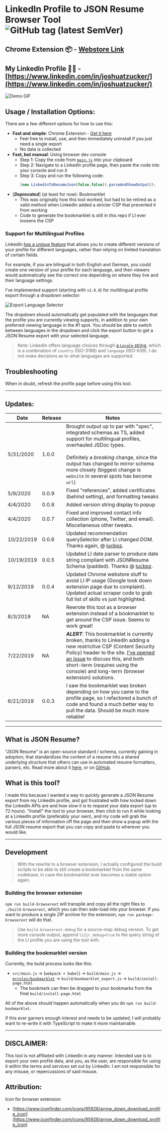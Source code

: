 # LinkedIn Profile to JSON Resume Browser Tool ![GitHub tag (latest SemVer)](https://img.shields.io/github/v/tag/joshuatz/linkedin-to-jsonresume)

## Chrome Extension 📦 - [Webstore Link](https://chrome.google.com/webstore/detail/json-resume-exporter/caobgmmcpklomkcckaenhjlokpmfbdec)

## My LinkedIn Profile 👨‍💼 - [https://www.linkedin.com/in/joshuatzucker/](https://www.linkedin.com/in/joshuatzucker/)

![Demo GIF](demo-chrome_extension.gif "Demo Gif")

## Usage / Installation Options:
There are a few different options for how to use this:
 - **Fast and simple**: Chrome Extension - [Get it here](https://chrome.google.com/webstore/detail/jcaldklkmnjfpjaboilcejindjejbklh/)
     - Feel free to install, use, and then immediately uninstall if you just need a single export
     - No data is collected
 - **Fast, but manual**: Using browser dev console
     - Step 1: Copy the code from [`main.js`](https://github.com/joshuatz/linkedin-to-jsonresume/blob/master/src/main.js) into your clipboard
     - Step 2: Navigate to a LinkedIn profile page, then paste the code into your console and run it
     - Step 3: Copy and run the following code:
        ```javascript
        (new LinkedinToResumeJson(false,false)).parseAndShowOutput();
        ```
 - [***Deprecated***] (at least for now): Bookmarklet
     - This was originally how this tool worked, but had to be retired as a valid method when LinkedIn added a stricter CSP that prevented it from working
     - Code to generate the bookmarklet is still in this repo if LI ever loosens the CSP

### Support for Multilingual Profiles
LinkedIn [has a unique feature](https://www.linkedin.com/help/linkedin/answer/1717/create-or-delete-a-profile-in-another-language) that allows you to create different versions of your profile for different languages, rather than relying on limited translation of certain fields.

For example, if you are bilingual in both English and German, you could create one version of your profile for each language, and then viewers would automatically see the correct one depending on where they live and their language settings.

I've implemented support (starting with `v1.0.0`) for multilingual profile export through a dropdown selector:

![Export Language Selector](multilingual-support.png)

The dropdown should automatically get populated with the languages that the profile you are currently viewing supports, in addition to your own preferred viewing language in the #1 spot. You should be able to switch between languages in the dropdown and click the export button to get a JSON Resume export with your selected language.

> Note: LinkedIn offers language choices through [a `Locale` string](https://developer.linkedin.com/docs/ref/v2/object-types#LocaleString), which is a combination of `country` (ISO-3166) and `language` (ISO-639). I do not make decisions as to what languages are supported.

## Troubleshooting
When in doubt, refresh the profile page before using this tool.

---

## Updates:
Date | Release | Notes
--- | --- | ---
5/31/2020 | 1.0.0 | Brought output up to par with "spec", integrated schemas as TS, added support for multilingual profiles, overhauled JSDoc types.<br><br>Definitely a *breaking* change, since the output has changed to mirror schema more closely (biggest change is `website` in several spots has become `url`)
5/9/2020 | 0.0.9 | Fixed "references", added certificates (behind setting), and formatting tweaks
4/4/2020 | 0.0.8 | Added version string display to popup
4/4/2020 | 0.0.7 | Fixed and improved contact info collection (phone, Twitter, and email). Miscellaneous other tweaks.
10/22/2019 | 0.0.6 | Updated recommendation querySelector after LI changed DOM. Thanks again, @ [lucbpz](https://github.com/lucbpz).
10/19/2019 | 0.0.5 | Updated LI date parser to produce date string compliant with JSONResume Schema (padded). Thanks @ [lucbpz](https://github.com/lucbpz).
9/12/2019 | 0.0.4 | Updated Chrome webstore stuff to avoid LI IP usage (Google took down extension page due to complaint). Updated actual scraper code to grab full list of skills vs just highlighted.
8/3/2019 | NA | Rewrote this tool as a browser extension instead of a bookmarklet to get around the CSP issue. Seems to work great!
7/22/2019 | NA | ***ALERT***: This bookmarklet is currently broken, thanks to LinkedIn adding a new restrictive CSP (Content Security Policy) header to the site. [I've opened an issue](https://github.com/joshuatz/linkedin-to-jsonresume-bookmarklet/issues/1) to discuss this, and both short-term (requires using the console) and long-term (browser extension) solutions.
6/21/2019 | 0.0.3 | I saw the bookmarklet was broken depending on how you came to the profile page, so I refactored a bunch of code and found a much better way to pull the data. Should be much more reliable!

---

## What is JSON Resume?
"JSON Resume" is an open-source standard / schema, currently gaining in adoption, that standardizes the content of a resume into a shared underlying structure that others can use in automated resume formatters, parsers, etc. Read more about it [here](https://jsonresume.org/), or on [GitHub](https://github.com/jsonresume).

## What is this tool?
I made this because I wanted a way to quickly generate a JSON Resume export from my LinkedIn profile, and got frustrated with how locked down the LinkedIn APIs are and how slow it is to request your data export (up to 72 hours). "Install" the tool to your browser, then click to run it while looking at a LinkedIn profile (preferably your own), and my code will grab the various pieces of information off the page and then show a popup with the full JSON resume export that you can copy and paste to wherever you would like.

---

## Development
> With the rewrite to a browser extension, I actually configured the build scripts to be able to still create a bookmarklet from the same codebase, in case the bookmarklet ever becomes a viable option again.

### Building the browser extension
`npm run build-browserext` will transpile and copy all the right files to `./build-browserext`, which you can then side-load into your browser. If you want to produce a single ZIP archive for the extension, `npm run package-browserext` will do that.

> Use `build-browserext-debug` for a source-map debug version. To get more console output, append `li2jr_debug=true` to the query string of the LI profile you are using the tool with.

### Building the bookmarklet version
Currently, the build process looks like this:
 - `src/main.js` -> (`webpack + babel`) -> `build/main.js` -> [`mrcoles/bookmarklet`](https://github.com/mrcoles/bookmarklet) -> `build/bookmarklet_export.js` -> `build/install-page.html`
     - The bookmark can then be dragged to your bookmarks from the final `build/install-page.html`

All of the above should happen automatically when you do `npm run build-bookmarklet`.

If this ever garners enough interest and needs to be updated, I will probably want to re-write it with TypeScript to make it more maintainable. 

---

## DISCLAIMER:
This tool is not affiliated with LinkedIn in any manner. Intended use is to export your own profile data, and you, as the user, are responsible for using it within the terms and services set out by LinkedIn. I am not responsible for any misuse, or repercussions of said misuse.

## Attribution:
Icon for browser extension:
 - [https://www.iconfinder.com/icons/95928/arrow_down_download_profile_icon](https://www.iconfinder.com/icons/95928/arrow_down_download_profile_icon)